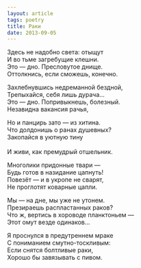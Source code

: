 ```yaml
---
layout: article
tags: poetry
title: Раки
date: 2013-09-05
---
```


Здесь не надобно света: отыщут<br>
И во тьме загребущие клешни.<br>
Это — дно. Пресловутое днище.<br>
Оттолкнись, если сможешь, конечно.<br>

Захлебнувшись недреманной бездной,<br>
Трепыхайся, себя лишь дурача...<br>
Это — дно. Попривыкнешь, болезный.<br>
Незавидна вакансия рачья,<br>

Но и панцирь зато — из хитина.<br>
Что долдонишь о ранах душевных?<br>
Закопайся в уютную тину<br><br>
И живи, как премудрый отшельник.

Многолики придонные твари —<br>
Будь готов в назидание цапнуть!<br>
Повезёт — и в укропе не сварят,<br>
Не проглотят коварные цапли.<br>

Мы — на дне, мы уже не утонем.<br>
Презираешь распластанных раков?<br>
Что ж, вертись в хороводе планктоньем —<br>
Этот омут везде одинаков...<br>

Я проснулся в предутреннем мраке<br>
С пониманием смутно-тоскливым:<br>
Если снятся болтливые раки,<br>
Хорошо бы завязывать с пивом.
